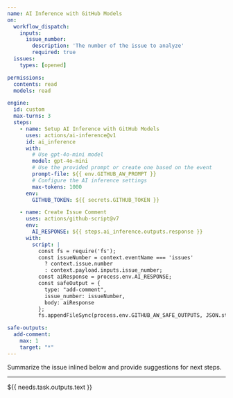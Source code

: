 ```yaml
---
name: AI Inference with GitHub Models
on:
  workflow_dispatch:
    inputs:
      issue_number:
        description: 'The number of the issue to analyze'
        required: true
  issues:
    types: [opened]

permissions:
  contents: read
  models: read

engine:
  id: custom
  max-turns: 3
  steps:
    - name: Setup AI Inference with GitHub Models
      uses: actions/ai-inference@v1
      id: ai_inference
      with:
        # Use gpt-4o-mini model
        model: gpt-4o-mini
        # Use the provided prompt or create one based on the event
        prompt-file: ${{ env.GITHUB_AW_PROMPT }}
        # Configure the AI inference settings
        max-tokens: 1000
      env:
        GITHUB_TOKEN: ${{ secrets.GITHUB_TOKEN }}

    - name: Create Issue Comment
      uses: actions/github-script@v7
      env:
        AI_RESPONSE: ${{ steps.ai_inference.outputs.response }}
      with:
        script: |
          const fs = require('fs');          
          const issueNumber = context.eventName === 'issues' 
            ? context.issue.number 
            : context.payload.inputs.issue_number;
          const aiResponse = process.env.AI_RESPONSE;          
          const safeOutput = {
            type: "add-comment",
            issue_number: issueNumber,
            body: aiResponse
          };          
          fs.appendFileSync(process.env.GITHUB_AW_SAFE_OUTPUTS, JSON.stringify(safeOutput) + '\n');

safe-outputs:
  add-comment:
    max: 1
    target: "*"
---
```


Summarize the issue inlined below and provide suggestions for next steps.

---

${{ needs.task.outputs.text }}
